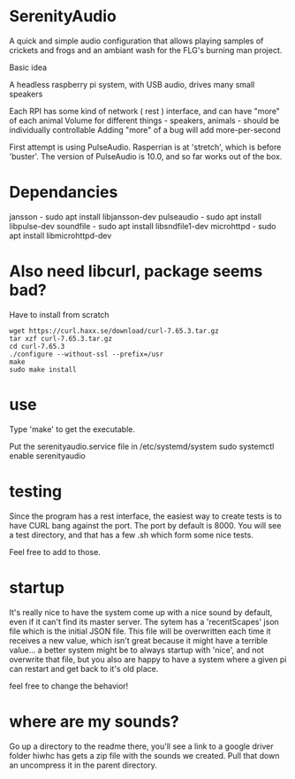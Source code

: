 # SerenityAudio
A quick and simple audio configuration that allows playing samples of crickets and frogs and an ambiant wash for the FLG's burning man project.

Basic idea

A headless raspberry pi system, with USB audio, drives many small speakers

Each RPI has some kind of network ( rest ) interface, and can have "more" of each animal
Volume for different things - speakers, animals - should be individually controllable
Adding "more" of a bug will add more-per-second

First attempt is using PulseAudio. Rasperrian is at 'stretch', which is before 'buster'.
The version of PulseAudio is 10.0, and so far works out of the box.

# Dependancies
jansson - sudo apt install libjansson-dev
pulseaudio - sudo apt install libpulse-dev
soundfile - sudo apt install libsndfile1-dev
microhttpd - sudo apt install libmicrohttpd-dev

# Also need libcurl, package seems bad?

Have to install from scratch

```
wget https://curl.haxx.se/download/curl-7.65.3.tar.gz
tar xzf curl-7.65.3.tar.gz
cd curl-7.65.3
./configure --without-ssl --prefix=/usr
make
sudo make install
```

# use
Type 'make' to get the executable.

Put the serenityaudio.service file in /etc/systemd/system
sudo systemctl enable serenityaudio

# testing

Since the program has a rest interface, the easiest way to create tests
is to have CURL bang against the port. The port by default is 8000.
You will see a test directory, and that has a few .sh which form some nice tests.

Feel free to add to those.

# startup

It's really nice to have the system come up with a nice sound by default, even if
it can't find its master server. The sytem has a 'recentScapes' json file which
is the initial JSON file. This file will be overwritten each time it receives a new
value, which isn't great because it might have a terrible value... a better system might
be to always startup with 'nice', and not overwrite that file, but you also 
are happy to have a system where a given pi can restart and get back to it's old place.

feel free to change the behavior!

# where are my sounds?

Go up a directory to the readme there, you'll see a link to a google driver folder
hiwhc has gets a zip file with the sounds we created. Pull that down an uncompress
it in the parent directory.
 
